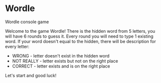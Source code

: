 # Wordle
Wordle console game

Welcome to the game Wordle!
There is the hidden word from 5 letters, you will have 6 rounds to guess it.
Every round you will need to type 1 existing word.
If your word doesn't equal to the hidden, there will be description for every letter:
 - WRONG - letter doesn't exist in the hidden word
 - NOT REALLY - letter exists but not on the right place
 - CORRECT - letter exists and is on the right place
 
Let's start and good luck!
